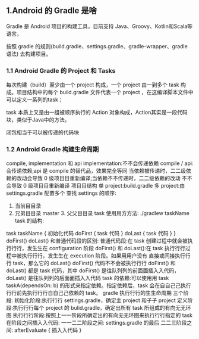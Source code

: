 ## 1.Android 的 Gradle 是啥

Gradle 是 Android 项目的构建工具，目前支持 Java、Groovy、Kotlin和Scala等语言。

按照 gradle 的规则(build.gradle、settings.gradle、gradle-wrapper、gradle 语法) 去构建项目。

### 1.1 Android Gradle 的 Project 和 Tasks

每次构建（build）至少由一个 project 构成，一个 project 由一到多个 task 构成。项目结构中的每个 build.gradle 文件代表一个 project ，在这编译脚本文件中可以定义一系列的task；

task 本质上又是由一组被顺序执行的 Action 对象构成，Action其实是一段代码块，类似于Java中的方法。

闭包相当于可以被传递的代码块

### 1.2 Android Gradle 构建生命周期
 
compile, implementation 和 api
implementation:不不会传递依赖
compile / api:会传递依赖;api 是 compile 的替代品，效果完全等同 当依赖被传递时，⼆二级依赖的改动会导致 0 级项⽬目重新编译;当依赖不不传递时，⼆二级依赖的改动 不不会导致 0 级项⽬目重新编译
项⽬目结构
单 project:build.gradle
多 project:由 settings.gradle 配置多个 查找 settings 的顺序:
1. 当前⽬目录
2. 兄弟⽬目录 master 3. ⽗父⽬目录
task
使⽤用⽅方法: ./gradlew taskName task 的结构:
   
 
task taskName { 初始化代码
doFirst { task 代码
}
doLast {
task 代码 }
}
doFirst() doLast() 和普通代码段的区别:
普通代码段:在 task 创建过程中就会被执⾏行行，发⽣生在 configuration 阶段
doFirst() 和 doLast():在 task 执⾏行行过程中被执⾏行行，发⽣生在 execution 阶段。如果⽤用户没有 直接或间接执⾏行行 task，那么它的 doLast() doFirst() 代码不不会被执⾏行行
doFirst() 和 doLast() 都是 task 代码，其中 doFirst() 是往队列列的前⾯面插⼊入代码，doLast() 是往队列列的后⾯面插⼊入代码
task 的依赖:可以使⽤用 task taskA(dependsOn: b) 的形式来指定依赖。指定依赖后，task 会在⾃自⼰己执⾏行行前先执⾏行行⾃自⼰己依赖的 task。
gradle 执⾏行行的⽣生命周期 三个阶段:
初始化阶段:执⾏行行 settings.gradle，确定主 project 和⼦子 project 定义阶段:执⾏行行每个 project 的 bulid.gradle，确定出所有 task 所组成的有向⽆无环图 执⾏行行阶段:按照上⼀一阶段所确定出的有向⽆无环图来执⾏行行指定的 task
在阶段之间插⼊入代码:
  ⼀一⼆二阶段之间:
settings.gradle 的最后 ⼆二三阶段之间:
   afterEvaluate { 插⼊入代码
}
